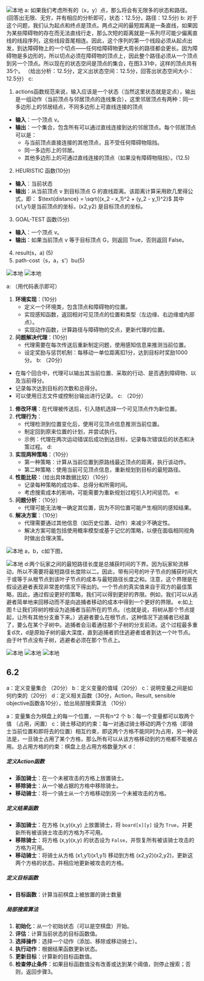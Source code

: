 <!--
 * @Author: Tangxuan
 * @Date: 2024-12-05 16:24:58
 * @LastEditTime: 2024-12-05 16:35:29
 * @LastEditors: Tangxuan
 * @Description: Created By Tangxuan And Be Protected
-->
<!-- ![[.\Pasted image 20241111085544.png]] -->

![本地](https://github.com/li-2132/AI-homework/blob/main/Pasted%20image%2020241111085544.png)
a: 
如果我们考虑所有的（x，y）点，那么将会有无限多的状态和路径。(回答出无限、无穷，并有相应的分析即可，状态：12.5分，路径：12.5分)
b: 
对于这个问题，我们认为起点和终点是顶点。两点之间的最短距离是一条直线，如果因为某些障碍物的存在而无法直线行走，那么次短的距离就是一系列尽可能少偏离直线的线段序列，这些线段首尾相连。因此，这个序列的第一个线段必须从起点出发，到达障碍物上的一个切点——任何给障碍物更大周长的路径都会更长。因为障碍物是多边形的，所以切点必须在障碍物的顶点上，因此整个路径必须从一个顶点到另一个顶点。所以现在的状态空间是顶点的集合，在图3.31中，这样的顶点共有35个。
（给出分析：12.5分，定义出状态空间：12.5分，回答出状态空间大小：12.5分）
c: 
1. actions函数规范来说，输入应该是一个状态（当然这里状态就是定点），输出是一组动作（当前顶点与邻居顶点的连线集合），这里邻居顶点有两种：同一多边形上的邻居结点，不同多边形上可直线连接的顶点
- **输入**：一个顶点 v。
- **输出**：一个集合，包含所有可以通过直线连接到达的邻居顶点。每个邻居顶点可以是：
    - 与当前顶点直接连接的其他顶点，且不受任何障碍物阻挡。
    - 同一多边形上的邻居。
    - 其他多边形上的可通过直线连接的顶点（如果没有障碍物阻挡）。(12.5)
2. HEURISTIC 函数(10分)
- **输入**：当前状态
- **输出**：从当前顶点 v 到目标顶点 G 的直线距离。该距离计算采用欧几里得公式，即： $\text{distance} = \sqrt{(x_2 - x_1)^2 + (y_2 - y_1)^2}​$ 其中 (x1,y1)是当前顶点的坐标，(x2,y2) 是目标顶点的坐标。
3. GOAL-TEST 函数(5分)
- **输入**：一个顶点 v。
- **输出**：如果当前顶点 v 等于目标顶点 G，则返回 True，否则返回 False。
4. result(s，a)  (5)
5. path-cost（s，a，s'）bu(5)


![本地](https://github.com/li-2132/AI-homework/blob/main//Pasted%20image%2020241205074947.png)
![本地](https://github.com/li-2132/AI-homework/blob/main//Pasted%20image%2020241205075000.png)

a: （用代码表示即可）
1. **环境实现**：(10分)
    - 定义一个环境类，包含顶点和障碍物的位置。
    - 实现感知函数，返回相对可见顶点的位置和类型（左边缘、右边缘或内部点）。
    - 实现动作函数，计算路径与障碍物的交点，更新代理的位置。
2. **问题解决代理**：(10分)
    - 代理需要在每次传送后重新制定问题，使用感知信息来推测当前位置。
    - 设定奖励与惩罚机制：每移动一单位距离扣1分，达到目标时奖励1000分。
b: （20分）
- 在每个回合中，代理可以输出其当前位置、采取的行动、是否遇到障碍物、以及当前得分。
- 记录每次达到目标的次数和总得分。
- 可以使用日志文件或控制台输出进行记录。
c: （20分）
1. **修改环境**：在代理被传送后，引入随机选择一个可见顶点作为新位置。
2. **代理行为**：
    - 代理检测到位置变化后，使用可见顶点信息推测当前位置。
    - 制定回到原来位置的计划，并尝试执行。
    - 示例：代理在两次运动错误后成功到达目标，记录每次错误后的状态和决策过程。
d: 
1. **实现两种策略**：（10分）
    - 第一种策略：计算从当前位置到原路线最近顶点的距离，执行该动作。
    - 第二种策略：使用当前可见顶点信息，重新规划到目标的最短路径。
2. **性能比较**：（给出具体数据比较）（10分）
    - 记录每种策略的成功率、总得分和所需时间。
    - 考虑搜索成本的影响，可能需要为重新规划过程引入时间惩罚。
e:
1. **问题分析**：（10分）
    - 代理可能无法唯一确定其位置，因为不同位置可能产生相同的感知结果。
2. **解决方案**：（10分）
    - 代理需要通过其他信息（如历史位置、动作）来减少不确定性。
    - 解决方案可能包括使用概率模型或基于记忆的策略，以便在面临相同视角时做出合理决策。
<!-- ![[Pasted image 20241205075255.png]] -->
![本地](https://github.com/li-2132/AI-homework/blob/main//Pasted%20image%2020241205075255.png)
a，b，c如下图，
<!-- ![[./微信图片_20241205111148.jpg]] -->
![本地](https://github.com/li-2132/AI-homework/blob/main//微信图片_20241205111148.jpg)
d:两个玩家之间的最短路径长度是总捕获时间的下界。因为玩家轮流移动，所以不需要将最短路径长度除以二。因此，带有问号的叶子节点的捕获时间大于或等于从根节点到该叶子节点的成本与最短路径长度之和。注意，这个界限是在假设逃避者表现非常差的情况下得出的。一个节点的真实值来自于双方的最佳策略，因此，通过假设更好的策略，我们可以得到更好的界限。例如，我们可以从逃避者简单地来回移动而不是向追捕者移动的成本中得到一个更好的界限。
e:如上图
f:让我们将树的根设为追捕者当前所在的节点。（也就是说，将树从那个节点提起，让所有其他分支垂下来。）逃避者要么在根节点，这种情况下追捕者已经赢了，要么在某个子树中。追捕者会沿着通往那个子树的分支前进。这个过程最多重复d次，d是原始子树的最大深度，直到追捕者抓住逃避者或者到达一个叶节点。由于叶节点没有子树，逃避者必须在那个节点上。

<!-- ![[Pasted image 20241204155008.png]]
![[Pasted image 20241204155016.png]]
![[Pasted image 20241204155026.png]] -->
![本地](https://github.com/li-2132/AI-homework/blob/main//Pasted%20image%2020241204155008.png)
![本地](https://github.com/li-2132/AI-homework/blob/main//Pasted%20image%2020241204155016.png)
![本地](https://github.com/li-2132/AI-homework/blob/main//Pasted%20image%2020241204155026.png)
## 6.2
a：定义变量集合 （20分）
b：定义变量的值域（20分）
c：说明变量之间是如何约束的（20分）
d：定义相关函数（30分，Action，Result, sensible objective函数各10分），给出局部搜索算法 （10分）

a：变量集合为棋盘上的每一个位置，一共有n^2 个
b：每一个变量都可以取两个值 （占用，闲置）
c：骑士移动的约束：每一对通过骑士移动的两个方格（即骑士当前位置和即将去的位置）相互约束，即这两个方格不能同时为占用，另一种说法是，一旦骑士占用了某个方格，那么所有可以从该方格移动到的方格都不能被占用。总占用方格的约束：棋盘上总占用方格数量为K
d：
##### **定义Action函数**
- **添加骑士**：在一个未被攻击的方格上放置骑士。
- **移除骑士**：从一个被占据的方格中移除骑士。
- **移动骑士**：将一个骑士从一个方格移动到另一个未被攻击的方格。
##### **定义结果函数**
- **添加骑士**：在方格 (x,y)(x,y) 上放置骑士，将 `board[x][y]` 设为 `True`，并更新所有被该骑士攻击的方格为不可用。
- **移除骑士**：将方格 (x,y)(x,y) 的状态设为 `False`，并恢复所有被该骑士攻击的方格为可用。
- **移动骑士**：将骑士从方格 (x1,y1)(x1​,y1​) 移动到方格 (x2,y2)(x2​,y2​)，更新这两个方格的状态，并相应地更新被攻击的方格。
##### **定义目标函数**
- **目标函数**：计算当前棋盘上被放置的骑士数量
##### **局部搜索算法**
1. **初始化**：从一个初始状态（可以是空棋盘）开始。
2. **评估**：计算当前状态的目标函数值。
3. **选择操作**：选择一个动作（添加、移除或移动骑士）。
4. **执行动作**：根据结果函数更新状态。
5. **更新目标**：计算新的目标函数值。
6. **检查停止条件**：如果目标函数值没有改善或达到某个阈值，则停止搜索；否则，返回步骤3。




